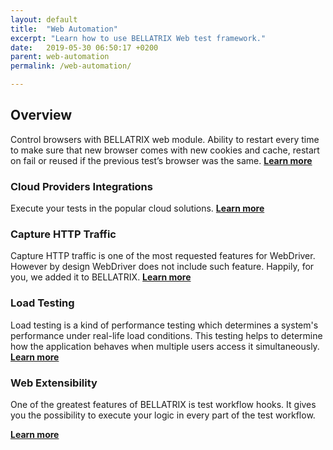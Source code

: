 ```yaml
---
layout: default
title:  "Web Automation"
excerpt: "Learn how to use BELLATRIX Web test framework."
date:   2019-05-30 06:50:17 +0200
parent: web-automation
permalink: /web-automation/

---
```

Overview
--------
Control browsers with BELLATRIX web module. Ability to restart every time to make sure that new browser comes with new cookies and cache, restart on fail or reused if the previous test’s browser was the same.
[**Learn more**](/control-browser.md)

### Cloud Providers Integrations ###
Execute your tests in the popular cloud solutions.
[**Learn more**](/execute-tests-browserstack.md)

### Capture HTTP Traffic ###
Capture HTTP traffic is one of the most requested features for WebDriver. However by design WebDriver does not include such feature. Happily, for you, we added it to BELLATRIX.
[**Learn more**](/capture-http-traffic.md)

### Load Testing ###
Load testing is a kind of performance testing which determines a system's performance under real-life load conditions. This testing helps to determine how the application behaves when multiple users access it simultaneously.
[**Learn more**](/load-testing.md)

### Web Extensibility ###
One of the greatest features of BELLATRIX is test workflow hooks. It gives you the possibility to execute your logic in every part of the test workflow.

[**Learn more**](/extensibility-test-workflow-hooks.md)